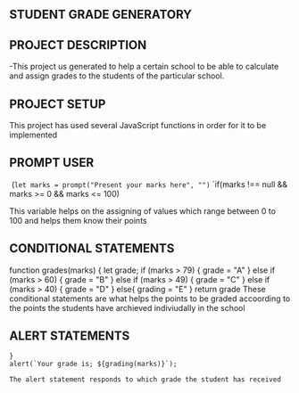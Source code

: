 ## STUDENT GRADE GENERATORY

## PROJECT DESCRIPTION

-This project us generated to help a certain school to be able to calculate and assign grades to the students of the particular school.

## PROJECT SETUP
 This project has used several JavaScript functions in order for it to be implemented

 ## PROMPT USER
  (`let marks = prompt("Present your marks here", "")`
  `if(marks !== null && marks >= 0 && marks <= 100)
   
   This variable helps on the assigning of values which range between 0 to 100 and helps them know their points
## CONDITIONAL STATEMENTS
function grades(marks)
    {
        let grade;
        if (marks > 79)
        {
            grade = "A"
        }
        else if (marks > 60)
        {
            grade = "B"
        }
        else if (marks > 49)
        {
            grade = "C"
        }
        else if (marks > 40)
        {
            grade = "D"
        }
        else{
            grading = "E"
        }
        return grade
   These conditional statements are what helps the points to be graded accoording to the points the students have archieved indiviudally in the school
## ALERT STATEMENTS
    }
    alert(`Your grade is; ${grading(marks)}`);
    
    The alert statement responds to which grade the student has received
     